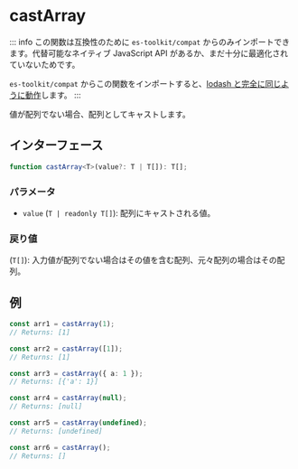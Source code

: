 # castArray

::: info
この関数は互換性のために `es-toolkit/compat` からのみインポートできます。代替可能なネイティブ JavaScript API があるか、まだ十分に最適化されていないためです。

`es-toolkit/compat` からこの関数をインポートすると、[lodash と完全に同じように動作](../../../compatibility.md)します。
:::

値が配列でない場合、配列としてキャストします。

## インターフェース

```typescript
function castArray<T>(value?: T | T[]): T[];
```

### パラメータ

- `value` (`T | readonly T[]`): 配列にキャストされる値。

### 戻り値

(`T[]`): 入力値が配列でない場合はその値を含む配列、元々配列の場合はその配列。

## 例

```typescript
const arr1 = castArray(1);
// Returns: [1]

const arr2 = castArray([1]);
// Returns: [1]

const arr3 = castArray({ a: 1 });
// Returns: [{'a': 1}]

const arr4 = castArray(null);
// Returns: [null]

const arr5 = castArray(undefined);
// Returns: [undefined]

const arr6 = castArray();
// Returns: []
```
